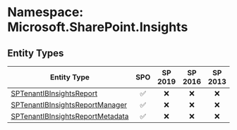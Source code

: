 # Namespace: Microsoft.SharePoint.Insights

## Entity Types

Entity Type | SPO | SP 2019 | SP 2016 | SP 2013
----------|:---:|:-------:|:-------:|:-------:
[SPTenantIBInsightsReport](./EntityTypes/SPTenantIBInsightsReport.md) | ✅ | ❌ | ❌ | ❌
[SPTenantIBInsightsReportManager](./EntityTypes/SPTenantIBInsightsReportManager.md) | ✅ | ❌ | ❌ | ❌
[SPTenantIBInsightsReportMetadata](./EntityTypes/SPTenantIBInsightsReportMetadata.md) | ✅ | ❌ | ❌ | ❌